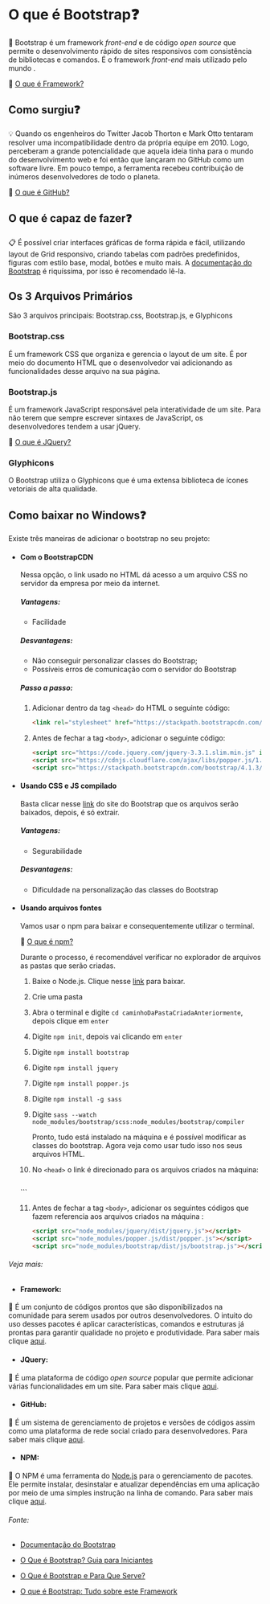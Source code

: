 # O que é Bootstrap❓

:crystal_ball:  Bootstrap é um framework _front-end_ e de código _open source_ que permite o desenvolvimento rápido de sites responsivos com consistência de bibliotecas e comandos. É o framework _front-end_ mais utilizado pelo mundo .

:mag_right: [O que é Framework?](#framework)



## Como surgiu❓

:bulb:  Quando os engenheiros do Twitter Jacob Thorton e Mark Otto tentaram resolver uma incompatibilidade dentro da própria equipe em 2010. Logo, perceberam a grande potencialidade que aquela ideia tinha para o mundo do desenvolvimento web e foi então que lançaram no GitHub como um software livre. Em pouco tempo, a ferramenta recebeu contribuição de inúmeros desenvolvedores de todo o planeta.

:mag_right: [O que é GitHub?](#GitHub)

## O que é capaz de fazer❓

:clipboard:  É possível criar interfaces gráficas de forma rápida e fácil, utilizando layout de Grid responsivo, criando tabelas com padrões predefinidos, figuras com estilo base, modal, botões e muito mais. A [documentação do Bootstrap](https://getbootstrap.com.br/docs/4.1/getting-started/introduction/) é riquíssima, por isso é recomendado lê-la. 



## Os 3 Arquivos Primários

São 3 arquivos principais: Bootstrap.css, Bootstrap.js, e Glyphicons

### Bootstrap.css

É um framework CSS que organiza e gerencia o layout de um site. É por meio do documento HTML que o desenvolvedor vai adicionando as funcionalidades desse arquivo na sua página.

### Bootstrap.js

É um framework JavaScript responsável pela interatividade de um site. Para não terem que sempre escrever sintaxes de JavaScript, os desenvolvedores tendem a usar jQuery.  

:mag_right: [O que é JQuery?](#JQuery)

### Glyphicons

O Bootstrap utiliza o Glyphicons que é uma extensa biblioteca de ícones vetoriais de alta qualidade.



## Como baixar no Windows❓

Existe três maneiras de adicionar o bootstrap no seu projeto:

- #### Com o BootstrapCDN

  Nessa opção, o link usado no HTML dá acesso a um arquivo CSS no servidor da empresa por meio da internet. 

  ##### Vantagens:

  - Facilidade

  ##### Desvantagens:

  - Não conseguir personalizar classes do Bootstrap;
  - Possíveis erros de comunicação com o servidor do Bootstrap

  ##### Passo a passo:

  1. Adicionar dentro da tag `<head>` do HTML o seguinte código:

     ```html
     <link rel="stylesheet" href="https://stackpath.bootstrapcdn.com/bootstrap/4.1.3/css/bootstrap.min.css" integrity="sha384-MCw98/SFnGE8fJT3GXwEOngsV7Zt27NXFoaoApmYm81iuXoPkFOJwJ8ERdknLPMO" crossorigin="anonymous">
     ```

  2. Antes de fechar a tag `<body>`, adicionar o seguinte código:

     ```html
     <script src="https://code.jquery.com/jquery-3.3.1.slim.min.js" integrity="sha384-q8i/X+965DzO0rT7abK41JStQIAqVgRVzpbzo5smXKp4YfRvH+8abtTE1Pi6jizo" crossorigin="anonymous"></script>
     <script src="https://cdnjs.cloudflare.com/ajax/libs/popper.js/1.14.3/umd/popper.min.js" integrity="sha384-ZMP7rVo3mIykV+2+9J3UJ46jBk0WLaUAdn689aCwoqbBJiSnjAK/l8WvCWPIPm49" crossorigin="anonymous"></script>
     <script src="https://stackpath.bootstrapcdn.com/bootstrap/4.1.3/js/bootstrap.min.js" integrity="sha384-ChfqqxuZUCnJSK3+MXmPNIyE6ZbWh2IMqE241rYiqJxyMiZ6OW/JmZQ5stwEULTy" crossorigin="anonymous"></script>
     ```

     

- #### Usando CSS e JS compilado

  Basta clicar nesse [link](https://github.com/twbs/bootstrap/releases/download/v4.1.3/bootstrap-4.1.3-dist.zip) do site do Bootstrap que os arquivos serão baixados, depois, é só extrair.

  ##### Vantagens:

  - Segurabilidade

  ##### Desvantagens:

  - Dificuldade na personalização das classes do Bootstrap

    

- #### Usando arquivos fontes

  Vamos usar o npm para baixar e consequentemente utilizar o terminal. 

  :mag_right: [O que é npm?](#npm)

  Durante o processo, é recomendável verificar no explorador de arquivos as pastas que serão criadas.

  1. Baixe o Node.js. Clique nesse [link](https://nodejs.org/en/) para baixar.

  2. Crie uma pasta

  3. Abra o terminal e digite `cd caminhoDaPastaCriadaAnteriormente`, depois clique em `enter`

  4. Digite `npm init`, depois vai clicando em `enter`

  5. Digite `npm install bootstrap`

  6. Digite `npm install jquery`

  7. Digite `npm install popper.js`

  8. Digite `npm install -g sass`

  9. Digite `sass --watch node_modules/bootstrap/scss:node_modules/bootstrap/compiler`

     Pronto, tudo está instalado na máquina e é possível modificar as classes do bootstrap. Agora veja como usar tudo isso nos seus arquivos HTML. 
  
  10. No `<head>`  o link é direcionado para os arquivos criados na máquina:

      ```html
    <link rel="stylesheet" href="node_modules/bootstrap/compiler/bootstrap.css"> <link rel="stylesheet" href="node_modules/bootstrap/compiler/bootstrap.css">
      ```
  
      
  
  11. Antes de fechar a tag `<body>`, adicionar os seguintes códigos que fazem referencia aos arquivos criados na máquina :
  
      ```html
      <script src="node_modules/jquery/dist/jquery.js"></script>
      <script src="node_modules/popper.js/dist/popper.js"></script>
      <script src="node_modules/bootstrap/dist/js/bootstrap.js"></script>
      ```



###### Veja mais:

- #### Framework:
  

:mag_right:  É um conjunto de códigos prontos que são disponibilizados na comunidade para serem usados por outros desenvolvedores. O intuito do uso desses pacotes é aplicar características, comandos e estruturas já prontas para garantir qualidade no projeto e produtividade. Para saber mais clique [aqui](https://rockcontent.com/br/blog/framework/).

- #### JQuery:

:mag_right:  É uma plataforma de código _open source_ popular que permite adicionar várias funcionalidades em um site.  Para saber mais clique [aqui](https://www.hostinger.com.br/tutoriais/o-que-e-jquery).

- #### GitHub:

:mag_right:  É um sistema de gerenciamento de projetos e versões de códigos assim como uma plataforma de rede social criado para desenvolvedores. Para saber mais clique [aqui](https://www.hostinger.com.br/tutoriais/o-que-github).

- #### NPM:

:mag_right:  O NPM é uma ferramenta do [Node.js](https://rockcontent.com/blog/node-js/) para o gerenciamento de pacotes. Ele permite instalar, desinstalar e atualizar dependências em uma aplicação por meio de uma simples instrução na linha de comando. Para saber mais clique [aqui](https://rockcontent.com/br/blog/npm/).



###### Fonte:

- [Documentação do Bootstrap](https://getbootstrap.com.br/docs/4.1/getting-started/introduction/)

- [O Que é Bootstrap? Guia para Iniciantes]( https://www.hostinger.com.br/tutoriais/o-que-e-bootstrap)  

- [O Que é Bootstrap e Para Que Serve?](https://www.ciawebsites.com.br/sites/o-que-e-bootstrap/)

- [O que é Bootstrap: Tudo sobre este Framework](https://www.homehost.com.br/blog/tutoriais/o-que-e-bootstrap/)